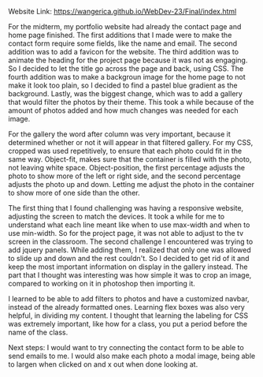 Website Link: https://wangerica.github.io/WebDev-23/Final/index.html

For the midterm, my portfolio website had already the contact page and home page finished.
The first additions that I made were to make the contact form require some fields, like the name and email. The second addition was to add a favicon for the website. The third addition was to animate the heading for the project page because it was not as engaging. So I decided to let the title go across the page and back, using CSS. The fourth addition was to make a backgroun image for the home page to not make it look too plain, so I decided to find a pastel blue gradient as the background. Lastly, was the biggest change, which was to add a gallery that would filter the photos by their theme. This took a while because of the amount of photos added and how much changes was needed for each image.

For the gallery the word after column was very important, because it determined whether or not it will appear in that filtered gallery. For my CSS, cropped was used repetitively, to ensure that each photo could fit in the same way. Object-fit, makes sure that the container is filled with the photo, not leaving white space. Object-position, the first percentage adjusts the photo to show more of the left or right side, and the second percentage adjusts the photo up and down. Letting me adjust the photo in the container to show more of one side than the other.

The first thing that I found challenging was having a responsive website, adjusting the screen to match the devices. It took a while for me to understand what each line meant like when to use max-width and when to use min-width. So for the project page, it was not able to adjust to the tv screen in the classroom. The second challenge I encountered was trying to add jquery panels. While adding them, I realized that only one was allowed to slide up and down and the rest couldn't. So I decided to get rid of it and keep the most important information on display in the gallery instead. 
The part that I thought was interesting was how simple it was to crop an image, compared to working on it in photoshop then importing it.

I learned to be able to add filters to photos and have a customized navbar, instead of the already formatted ones. Learning flex boxes was also very helpful, in dividing my content. I thought that learning the labeling for CSS was extremely important, like how for a class, you put a period before the name of the class.

Next steps: I would want to try connecting the contact form to be able to send emails to me. I would also make each photo a modal image, being able to largen when clicked on and x out when done looking at. 
